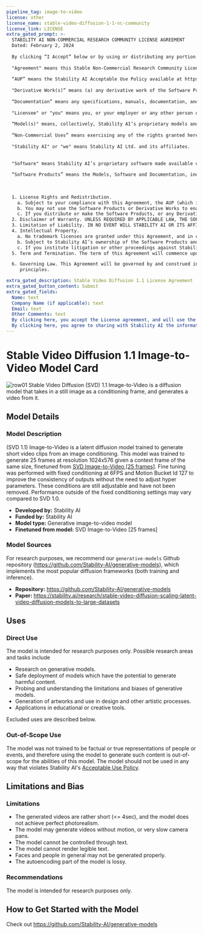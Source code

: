 ```yaml
---
pipeline_tag: image-to-video
license: other
license_name: stable-video-diffusion-1-1-nc-community
license_link: LICENSE
extra_gated_prompt: >-
  STABILITY AI NON-COMMERCIAL RESEARCH COMMUNITY LICENSE AGREEMENT	
  Dated: February 2, 2024
  
  By clicking “I Accept” below or by using or distributing any portion or element of the Models, Software, Software Products or Derivative Works, you agree to the terms of this License. If you do not agree to this License, then you do not have any rights to use the Software Products or Derivative Works through this License, and you must immediately cease using the Software Products or Derivative Works. If you are agreeing to be bound by the terms of this License on behalf of your employer or other entity, you represent and warrant to Stability AI that you have full legal authority to bind your employer or such entity to this License. If you do not have the requisite authority, you may not accept the License or access the Software Products or Derivative Works on behalf of your employer or other entity.
  
  "Agreement" means this Stable Non-Commercial Research Community License Agreement.
  
  “AUP” means the Stability AI Acceptable Use Policy available at https://stability.ai/use-policy, as may be updated from time to time.
  
  "Derivative Work(s)” means (a) any derivative work of the Software Products as recognized by U.S. copyright laws and (b) any modifications to a Model, and any other model created which is based on or derived from the Model or the Model’s output. For clarity, Derivative Works do not include the output of any Model.
  
  “Documentation” means any specifications, manuals, documentation, and other written information provided by Stability AI related to the Software.
  
  "Licensee" or "you" means you, or your employer or any other person or entity (if you are entering into this Agreement on such person or entity's behalf), of the age required under applicable laws, rules or regulations to provide legal consent and that has legal authority to bind your employer or such other person or entity if you are entering in this Agreement on their behalf.
  
  “Model(s)" means, collectively, Stability AI’s proprietary models and algorithms, including machine-learning models, trained model weights and other elements of the foregoing, made available under this Agreement.
  
  “Non-Commercial Uses” means exercising any of the rights granted herein for the purpose of research or non-commercial purposes. Non-Commercial Uses does not include any production use of the Software Products or any Derivative Works. 
  
  "Stability AI" or "we" means Stability AI Ltd. and its affiliates.
  
  
  "Software" means Stability AI’s proprietary software made available under this Agreement. 
  
  “Software Products” means the Models, Software and Documentation, individually or in any combination. 
  
  
  
  1. License Rights and Redistribution. 
    a. Subject to your compliance with this Agreement, the AUP (which is hereby incorporated herein by reference), and the Documentation, Stability AI grants you a non-exclusive, worldwide, non-transferable, non-sublicensable, revocable, royalty free and limited license under Stability AI’s intellectual property or other rights owned or controlled by Stability AI embodied in the Software Products to use, reproduce, distribute, and create Derivative Works of, the Software Products, in each case for Non-Commercial Uses only. 
    b. You may not use the Software Products or Derivative Works to enable third parties to use the Software Products or Derivative Works as part of your hosted service or via your APIs, whether you are adding substantial additional functionality thereto or not. Merely distributing the Software Products or Derivative Works for download online without offering any related service (ex. by distributing the Models on HuggingFace) is not a violation of this subsection. If you wish to use the Software Products or any Derivative Works for commercial or production use or you wish to make the Software Products or any Derivative Works available to third parties via your hosted service or your APIs, contact Stability AI at https://stability.ai/contact.    
    c. If you distribute or make the Software Products, or any Derivative Works thereof, available to a third party, the Software Products, Derivative Works, or any portion thereof, respectively, will remain subject to this Agreement and you must (i) provide a copy of this Agreement to such third party, and (ii) retain the following attribution notice within a "Notice" text file distributed as a part of such copies: "This Stability AI Model is licensed under the Stability AI Non-Commercial Research Community License, Copyright (c) Stability AI Ltd. All Rights Reserved.” If you create a Derivative Work of a Software Product, you may add your own attribution notices to the Notice file included with the Software Product, provided that you clearly indicate which attributions apply to the Software Product and you must state in the NOTICE file that you changed the Software Product and how it was modified.
  2. Disclaimer of Warranty. UNLESS REQUIRED BY APPLICABLE LAW, THE SOFTWARE PRODUCTS  AND ANY OUTPUT AND RESULTS THEREFROM ARE PROVIDED ON AN "AS IS" BASIS, WITHOUT WARRANTIES OF ANY KIND, EITHER EXPRESS OR IMPLIED, INCLUDING, WITHOUT LIMITATION, ANY WARRANTIES OF TITLE, NON-INFRINGEMENT, MERCHANTABILITY, OR FITNESS FOR A PARTICULAR PURPOSE. YOU ARE SOLELY RESPONSIBLE FOR DETERMINING THE APPROPRIATENESS OF USING OR REDISTRIBUTING THE SOFTWARE PRODUCTS, DERIVATIVE WORKS OR ANY OUTPUT OR RESULTS AND ASSUME ANY RISKS ASSOCIATED WITH YOUR USE OF THE SOFTWARE PRODUCTS, DERIVATIVE WORKS AND ANY OUTPUT AND RESULTS. 
  3. Limitation of Liability. IN NO EVENT WILL STABILITY AI OR ITS AFFILIATES BE LIABLE UNDER ANY THEORY OF LIABILITY, WHETHER IN CONTRACT, TORT, NEGLIGENCE, PRODUCTS LIABILITY, OR OTHERWISE, ARISING OUT OF THIS AGREEMENT, FOR ANY LOST PROFITS OR ANY DIRECT, INDIRECT, SPECIAL, CONSEQUENTIAL, INCIDENTAL, EXEMPLARY OR PUNITIVE DAMAGES, EVEN IF STABILITY AI OR ITS AFFILIATES HAVE BEEN ADVISED OF THE POSSIBILITY OF ANY OF THE FOREGOING. 
  4. Intellectual Property.
    a. No trademark licenses are granted under this Agreement, and in connection with the Software Products or Derivative Works, neither Stability AI nor Licensee may use any name or mark owned by or associated with the other or any of its affiliates, except as required for reasonable and customary use in describing and redistributing the Software Products or Derivative Works. 
    b. Subject to Stability AI’s ownership of the Software Products and Derivative Works made by or for Stability AI, with respect to any Derivative Works that are made by you, as between you and Stability AI, you are and will be the owner of such Derivative Works 
    c. If you institute litigation or other proceedings against Stability AI (including a cross-claim or counterclaim in a lawsuit) alleging that the Software Products, Derivative Works or associated outputs or results, or any portion of any of the foregoing, constitutes infringement of intellectual property or other rights owned or licensable by you, then any licenses granted to you under this Agreement shall terminate as of the date such litigation or claim is filed or instituted. You will indemnify and hold harmless Stability AI from and against any claim by any third party arising out of or related to your use or distribution of the Software Products or Derivative Works in violation of this Agreement. 
  5. Term and Termination. The term of this Agreement will commence upon your acceptance of this Agreement or access to the Software Products and will continue in full force and effect until terminated in accordance with the terms and conditions herein. Stability AI may terminate this Agreement if you are in breach of any term or condition of this Agreement. Upon termination of this Agreement, you shall delete and cease use of any Software Products or Derivative Works. Sections 2-4 shall survive the termination of this Agreement. 

  6. Governing Law. This Agreement will be governed by and construed in accordance with the laws of the United States and the State of California without regard to choice of law 
     principles. 

extra_gated_description: Stable Video Diffusion 1.1 License Agreement
extra_gated_button_content: Submit
extra_gated_fields:
  Name: text
  Company Name (if applicable): text
  Email: text
  Other Comments: text
  By clicking here, you accept the License agreement, and will use the Software Products and Derivative Works for non-commercial or research purposes only: checkbox
  By clicking here, you agree to sharing with Stability AI the information contained within this form and that Stability AI can contact you for the purposes of marketing our products and services: checkbox
---
```


# Stable Video Diffusion 1.1 Image-to-Video Model Card

<!-- Provide a quick summary of what the model is/does. -->
![row01](svd11.webp)
Stable Video Diffusion (SVD) 1.1 Image-to-Video is a diffusion model that takes in a still image as a conditioning frame, and generates a video from it. 

## Model Details

### Model Description

(SVD 1.1) Image-to-Video is a latent diffusion model trained to generate short video clips from an image conditioning. 
This model was trained to generate 25 frames at resolution 1024x576 given a context frame of the same size, finetuned from [SVD Image-to-Video [25 frames]](https://huggingface.co/stabilityai/stable-video-diffusion-img2vid-xt).
Fine tuning was performed with fixed conditioning at 6FPS and Motion Bucket Id 127 to improve the consistency of outputs without the need to adjust hyper parameters. These conditions are still adjustable and have not been removed. Performance outside of the fixed conditioning settings may vary compared to SVD 1.0.


- **Developed by:** Stability AI
- **Funded by:** Stability AI
- **Model type:** Generative image-to-video model
- **Finetuned from model:** SVD Image-to-Video [25 frames]

### Model Sources

For research purposes, we recommend our `generative-models` Github repository (https://github.com/Stability-AI/generative-models), 
which implements the most popular diffusion frameworks (both training and inference).

- **Repository:** https://github.com/Stability-AI/generative-models
- **Paper:** https://stability.ai/research/stable-video-diffusion-scaling-latent-video-diffusion-models-to-large-datasets

## Uses

### Direct Use

The model is intended for research purposes only. Possible research areas and tasks include

- Research on generative models.
- Safe deployment of models which have the potential to generate harmful content.
- Probing and understanding the limitations and biases of generative models.
- Generation of artworks and use in design and other artistic processes.
- Applications in educational or creative tools.

Excluded uses are described below.

### Out-of-Scope Use

The model was not trained to be factual or true representations of people or events, 
and therefore using the model to generate such content is out-of-scope for the abilities of this model.
The model should not be used in any way that violates Stability AI's [Acceptable Use Policy](https://stability.ai/use-policy).

## Limitations and Bias

### Limitations
- The generated videos are rather short (<= 4sec), and the model does not achieve perfect photorealism.
- The model may generate videos without motion, or very slow camera pans.
- The model cannot be controlled through text.
- The model cannot render legible text.
- Faces and people in general may not be generated properly.
- The autoencoding part of the model is lossy.


### Recommendations

The model is intended for research purposes only.

## How to Get Started with the Model

Check out https://github.com/Stability-AI/generative-models